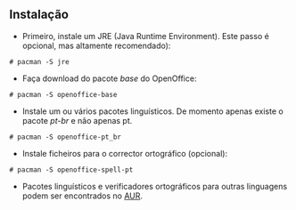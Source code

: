 ## Instalação

*   Primeiro, instale um JRE (Java Runtime Environment). Este passo é opcional, mas altamente recomendado):

```
# pacman -S jre

```

*   Faça download do pacote *base* do OpenOffice:

```
# pacman -S openoffice-base

```

*   Instale um ou vários pacotes linguísticos. De momento apenas existe o pacote *pt-br* e não apenas pt.

```
# pacman -S openoffice-pt_br

```

*   Instale ficheiros para o corrector ortográfico (opcional):

```
# pacman -S openoffice-spell-pt

```

*   Pacotes linguísticos e verificadores ortográficos para outras linguagens podem ser encontrados no [AUR](/index.php/AUR "AUR").